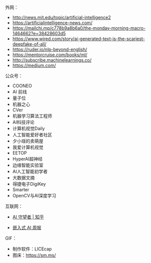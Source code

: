 外网：

- http://news.mit.edu/topic/artificial-intelligence2
- https://artificialintelligence-news.com/
- https://mailchi.mp/c778b9a8b6a0/the-monday-morning-macro-1464662?e=38428603d5
- https://www.wired.com/story/ai-generated-text-is-the-scariest-deepfake-of-all/
- https://ruder.io/nlp-beyond-english/
- https://mentorcruise.com/books/ml/
- http://subscribe.machinelearnings.co/
- https://medium.com/

公众号：

- COONEO
- AI 前线
- 量子位
- 机器之心
- CVer
- 机器学习算法工程师
- AI科技评论
- 计算机视觉Daily
- 人工智能爱好者社区
- 夕小瑶的卖萌屋
- 我爱计算机视觉
- EETOP
- HyperAI超神经 
- 边缘智能实验室
- AI人工智能初学者
- 大数据文摘
-  得捷电子DigiKey
-  Smarter
-  OpenCV与AI深度学习

互联网：

- [AI 守望者 | 知乎](https://www.zhihu.com/column/c_1342921772660961280)

- [嵌入式 AI 周报](https://github.com/ysh329/embedded-ai.bi-weekly)

GIF：

- 制作软件：LICEcap
- 图床：https://sm.ms/



